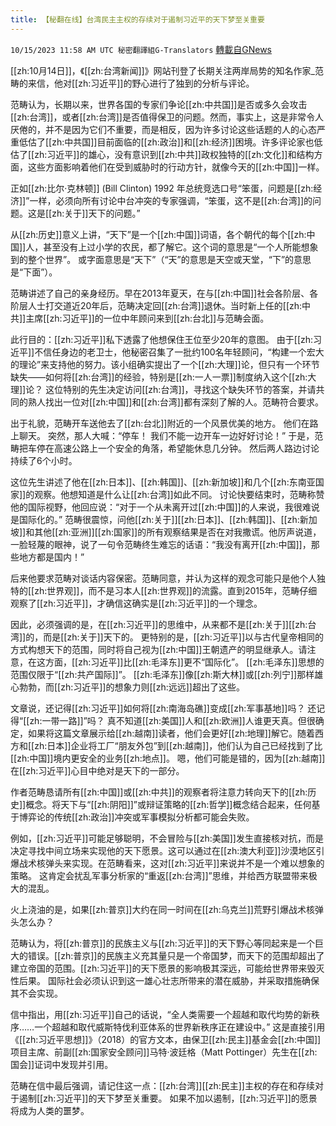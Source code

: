 ```yaml
---
title: 【秘翻在线】台湾民主主权的存续对于遏制习近平的天下梦至关重要
---
```

`10/15/2023 11:58 AM UTC 秘密翻譯組G-Translators` [轉載自GNews](https://gnews.org/articles/1836280)

[[zh:10月14日]]，《[[zh:台湾新闻]]》网站刊登了长期关注两岸局势的知名作家_范畴的来信，他对[[zh:习近平]]的野心进行了独到的分析与评论。

范畴认为，长期以来，世界各国的专家们争论[[zh:中共国]]是否或多久会攻击[[zh:台湾]]，或者[[zh:台湾]]是否值得保卫的问题。然而，事实上，这是非常令人厌倦的，并不是因为它们不重要，而是相反，因为许多讨论这些话题的人的心态严重低估了[[zh:中共国]]目前面临的[[zh:政治]]和[[zh:经济]]困境。许多评论家也低估了[[zh:习近平]]的雄心，没有意识到[[zh:中共]]政权独特的[[zh:文化]]和结构方面，这些方面影响着他们在受到威胁时的行动方针，就像今天的[[zh:中国]]一样。

正如[[zh:比尔·克林顿]] (Bill Clinton) 1992 年总统竞选口号“笨蛋，问题是[[zh:经济]]”一样，必须向所有讨论中台冲突的专家强调，“笨蛋，这不是[[zh:台湾]]的问题。这是[[zh:关于]]天下的问题。”

从[[zh:历史]]意义上讲，“天下”是一个[[zh:中国]]词语，各个朝代的每个[[zh:中国]]人，甚至没有上过小学的农民，都了解它。这个词的意思是“一个人所能想象到的整个世界”。 或字面意思是“天下”（“天”的意思是天空或天堂，“下”的意思是“下面”）。

范畴讲述了自己的亲身经历。早在2013年夏天，在与[[zh:中国]]社会各阶层、各阶层人士打交道近20年后，范畴决定回[[zh:台湾]]退休。当时新上任的[[zh:中共]]主席[[zh:习近平]]的一位中年顾问来到[[zh:台北]]与范畴会面。

此行目的：[[zh:习近平]]私下透露了他想保住王位至少20年的意图。 由于[[zh:习近平]]不信任身边的老卫士，他秘密召集了一批约100名年轻顾问，“构建一个宏大的理论”来支持他的努力。该小组确实提出了一个[[zh:大理]]论，但只有一个环节缺失——如何将[[zh:台湾]]的经验，特别是[[zh:一人一票]]制度纳入这个[[zh:大理]]论？ 这位特别的先生决定访问[[zh:台湾]]，寻找这个缺失环节的答案，并请共同的熟人找出一位对[[zh:中国]]和[[zh:台湾]]都有深刻了解的人。范畴符合要求。

出于礼貌，范畴开车送他去了[[zh:台北]]附近的一个风景优美的地方。 他们在路上聊天。 突然，那人大喊：“停车！ 我们不能一边开车一边好好讨论！” 于是，范畴把车停在高速公路上一个安全的角落，希望能休息几分钟。 然后两人路边讨论持续了6个小时。

这位先生讲述了他在[[zh:日本]]、[[zh:韩国]]、[[zh:新加坡]]和几个[[zh:东南亚国家]]的观察。他想知道是什么让[[zh:台湾]]如此不同。 讨论快要结束时，范畴称赞他的国际视野，他回应说：“对于一个从未离开过[[zh:中国]]的人来说，我很难说是国际化的。” 范畴很震惊，问他[[zh:关于]][[zh:日本]]、[[zh:韩国]]、[[zh:新加坡]]和其他[[zh:亚洲]][[zh:国家]]的所有观察结果是否在对我撒谎。他厉声说道，一脸轻蔑的眼神，说了一句令范畴终生难忘的话语：“我没有离开[[zh:中国]]，那些地方都是国内！”

后来他要求范畴对谈话内容保密。范畴同意，并认为这样的观念可能只是他个人独特的[[zh:世界观]]，而不是习本人[[zh:世界观]]的流露。直到2015年，范畴仔细观察了[[zh:习近平]]，才确信这确实是[[zh:习近平]]的一个理念。

因此，必须强调的是，在[[zh:习近平]]的思维中，从来都不是[[zh:关于]][[zh:台湾]]的，而是[[zh:关于]]天下的。 更特别的是，[[zh:习近平]]以与古代皇帝相同的方式构想天下的范围，同时将自己视为[[zh:中国]]王朝遗产的明显继承人。请注意，在这方面，[[zh:习近平]]比[[zh:毛泽东]]更不“国际化”。 [[zh:毛泽东]]思想的范围仅限于“[[zh:共产国际]]”。 [[zh:毛泽东]]像[[zh:斯大林]]或[[zh:列宁]]那样雄心勃勃，而[[zh:习近平]]的想象力则[[zh:远远]]超出了这些。

文章说，还记得[[zh:习近平]]如何将[[zh:南海岛礁]]变成[[zh:军事基地]]吗？ 还记得“[[zh:一带一路]]”吗？ 真不知道[[zh:美国]]人和[[zh:欧洲]]人谁更天真。但很确定，如果将这篇文章展示给[[zh:越南]]读者，他们会更好[[zh:地理]]解它。随着西方和[[zh:日本]]企业将工厂“朋友外包”到[[zh:越南]]，他们认为自己已经找到了比[[zh:中国]]境内更安全的业务[[zh:地点]]。 嗯，他们可能是错的，因为[[zh:越南]]在[[zh:习近平]]心目中绝对是天下的一部分。

作者范畴恳请所有[[zh:中国]]或[[zh:中共]]的观察者将注意力转向天下的[[zh:历史]]概念。将天下与“[[zh:阴阳]]”或辩证策略的[[zh:哲学]]概念结合起来，任何基于博弈论的传统[[zh:政治]]冲突或军事模拟分析都可能会失败。

例如，[[zh:习近平]]可能足够聪明，不会冒险与[[zh:美国]]发生直接核对抗，而是决定寻找中间立场来实现他的天下愿景。这可以通过在[[zh:澳大利亚]]沙漠地区引爆战术核弹头来实现。在范畴看来，这对[[zh:习近平]]来说并不是一个难以想象的策略。 这肯定会扰乱军事分析家的“重返[[zh:台湾]]”思维，并给西方联盟带来极大的混乱。

火上浇油的是，如果[[zh:普京]]大约在同一时间在[[zh:乌克兰]]荒野引爆战术核弹头怎么办？

范畴认为，将[[zh:普京]]的民族主义与[[zh:习近平]]的天下野心等同起来是一个巨大的错误。[[zh:普京]]的民族主义充其量只是一个帝国梦，而天下的范围却超出了建立帝国的范围。[[zh:习近平]]的天下愿景的影响极其深远，可能给世界带来毁灭性后果。 国际社会必须认识到这一雄心壮志所带来的潜在威胁，并采取措施确保其不会实现。

信中指出，用[[zh:习近平]]自己的话说，“全人类需要一个超越和取代均势的新秩序……一个超越和取代威斯特伐利亚体系的世界新秩序正在建设中。” 这是直接引用《[[zh:习近平思想]]》（2018）的官方文本，由保卫[[zh:民主]]基金会[[zh:中国]]项目主席、前副[[zh:国家安全顾问]]马特·波廷格（Matt Pottinger）先生在[[zh:国会]]证词中发现并引用。

范畴在信中最后强调，请记住这一点：[[zh:台湾]][[zh:民主]]主权的存在和存续对于遏制[[zh:习近平]]的天下梦至关重要。 如果不加以遏制，[[zh:习近平]]的愿景将成为人类的噩梦。
